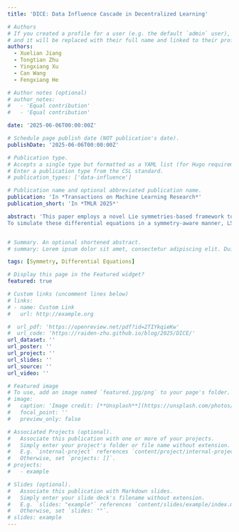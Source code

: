 ```yaml
---
title: 'DICE: Data Influence Cascade in Decentralized Learning'

# Authors
# If you created a profile for a user (e.g. the default `admin` user), write the username (folder name) here
# and it will be replaced with their full name and linked to their profile.
authors:
  - Xuelian Jiang
  - Tongtian Zhu
  - Yingxiang Xu
  - Can Wang
  - Fengxiang He

# Author notes (optional)
# author_notes:
#   - 'Equal contribution'
#   - 'Equal contribution'

date: '2025-06-06T00:00:00Z'

# Schedule page publish date (NOT publication's date).
publishDate: '2025-06-06T00:00:00Z'

# Publication type.
# Accepts a single type but formatted as a YAML list (for Hugo requirements).
# Enter a publication type from the CSL standard.
# publication_types: ['data-influence']

# Publication name and optional abbreviated publication name.
publication: 'In *Transactions on Machine Learning Research*'
publication_short: 'In *TMLR 2025*'

abstract: 'This paper employs a novel Lie symmetries-based framework to model the intrinsic symmetries within financial market. Specifically, we introduce {\it Lie symmetry net} (LSN), which characterises the Lie symmetries of the  differential equations (DE) estimating financial market dynamics, such as the Black-Scholes equation.
To simulate these differential equations in a symmetry-aware manner, LSN incorporates a Lie symmetry risk derived from the conservation laws associated with the Lie symmetry operators of the target differential equations. This risk measures how well the Lie symmetries are realised and guides the training of LSN under the structural risk minimisation framework. Extensive numerical experiments demonstrate that LSN effectively realises the Lie symmetries and achieves an error reduction of more than {\it one order of magnitude} compared to state-of-the-art methods.'


# Summary. An optional shortened abstract.
# summary: Lorem ipsum dolor sit amet, consectetur adipiscing elit. Duis posuere tellus ac convallis placerat. Proin tincidunt magna sed ex sollicitudin condimentum.

tags: [Symmetry, Differential Equations]

# Display this page in the Featured widget?
featured: true

# Custom links (uncomment lines below)
# links:
# - name: Custom Link
#   url: http://example.org

#  url_pdf: 'https://openreview.net/pdf?id=2TIYkqieKw'
#  url_code: 'https://raiden-zhu.github.io/blog/2025/DICE/'
url_dataset: ''
url_poster: ''
url_project: ''
url_slides: ''
url_source: ''
url_video: ''

# Featured image
# To use, add an image named `featured.jpg/png` to your page's folder.
# image:
#   caption: 'Image credit: [**Unsplash**](https://unsplash.com/photos/pLCdAaMFLTE)'
#   focal_point: ''
#   preview_only: false

# Associated Projects (optional).
#   Associate this publication with one or more of your projects.
#   Simply enter your project's folder or file name without extension.
#   E.g. `internal-project` references `content/project/internal-project/index.md`.
#   Otherwise, set `projects: []`.
# projects:
#   - example

# Slides (optional).
#   Associate this publication with Markdown slides.
#   Simply enter your slide deck's filename without extension.
#   E.g. `slides: "example"` references `content/slides/example/index.md`.
#   Otherwise, set `slides: ""`.
# slides: example
---
```


<!-- {{% callout note %}}
Click the _Cite_ button above to demo the feature to enable visitors to import publication metadata into their reference management software.
{{% /callout %}}

{{% callout note %}}
Create your slides in Markdown - click the _Slides_ button to check out the example.
{{% /callout %}}

Add the publication's **full text** or **supplementary notes** here. You can use rich formatting such as including [code, math, and images](https://docs.hugoblox.com/content/writing-markdown-latex/). -->
